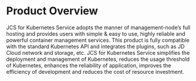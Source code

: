# Product Overview

JCS for Kubernetes Service adopts the manner of management-node’s full hosting and provides users with simple & easy to use, highly reliable and powerful container management services. This product is fully compatible with the standard Kubernetes API and integrates the plugins, such as JD Cloud network and storage, etc. JCS for Kubernetes Service simplifies the deployment and management of Kubernetes, reduces the usage threshold of Kubernetes, enhances the reliability of application, improves the efficiency of development and reduces the cost of resource investment.
